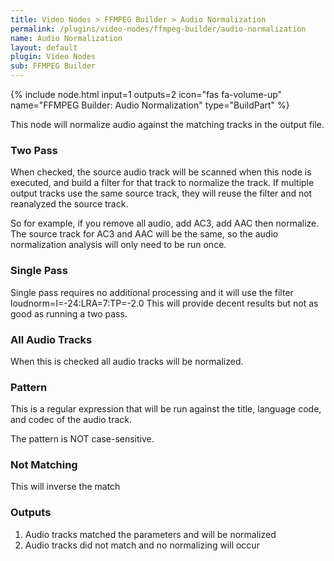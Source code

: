 ```yaml
---
title: Video Nodes > FFMPEG Builder > Audio Normalization
permalink: /plugins/video-nodes/ffmpeg-builder/audio-normalization
name: Audio Normalization
layout: default
plugin: Video Nodes
sub: FFMPEG Builder
---
```


{% include node.html input=1 outputs=2 icon="fas fa-volume-up" name="FFMPEG Builder: Audio Normalization" type="BuildPart" %}

This node will normalize audio against the matching tracks in the output file.

### Two Pass
When checked, the source audio track will be scanned when this node is executed, and build a filter for that track to normalize the track.  If multiple output tracks use the same source track, they will reuse the filter and not reanalyzed the source track.

So for example, if you remove all audio, add AC3, add AAC then normalize.  The source track for AC3 and AAC will be the same, so the audio normalization analysis will only need to be run once.

### Single Pass
Single pass requires no additional processing and it will use the filter loudnorm=I=-24:LRA=7:TP=-2.0
This will provide decent results but not as good as running a two pass.

### All Audio Tracks
When this is checked all audio tracks will be normalized.

### Pattern
This is a regular expression that will be run against the title, language code, and codec of the audio track.

The pattern is NOT case-sensitive.

### Not Matching
This will inverse the match

### Outputs
1. Audio tracks matched the parameters and will be normalized
2. Audio tracks did not match and no normalizing will occur